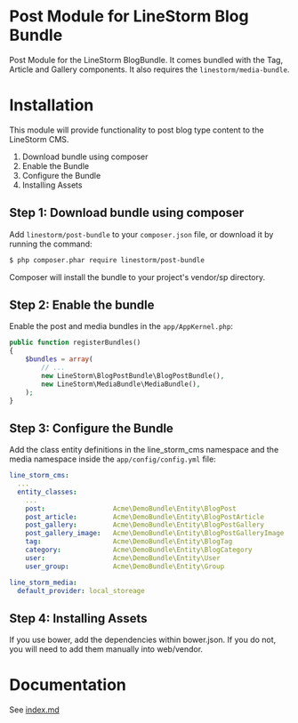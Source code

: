 Post Module for LineStorm Blog Bundle
========================================

Post Module for the LineStorm BlogBundle. It comes bundled with the Tag, Article and Gallery components. It also requires
the `linestorm/media-bundle`.

Installation
============
This module will provide functionality to post blog type content to the LineStorm CMS.

1. Download bundle using composer
2. Enable the Bundle
3. Configure the Bundle
4. Installing Assets

Step 1: Download bundle using composer
--------------------------------------

Add `linestorm/post-bundle` to your `composer.json` file, or download it by running the command:

```bash
$ php composer.phar require linestorm/post-bundle
```

Composer will install the bundle to your project's vendor/sp directory.

Step 2: Enable the bundle
-------------------------

Enable the post and media bundles in the `app/AppKernel.php`:

```php
public function registerBundles()
{
    $bundles = array(
        // ...
        new LineStorm\BlogPostBundle\BlogPostBundle(),
        new LineStorm\MediaBundle\MediaBundle(),
    );
}
```

Step 3: Configure the Bundle
----------------------------

Add the class entity definitions in the line_storm_cms namespace and the media namespace
inside the `app/config/config.yml` file:

```yml
line_storm_cms:
  ...
  entity_classes:
    ...
    post:                 Acme\DemoBundle\Entity\BlogPost
    post_article:         Acme\DemoBundle\Entity\BlogPostArticle
    post_gallery:         Acme\DemoBundle\Entity\BlogPostGallery
    post_gallery_image:   Acme\DemoBundle\Entity\BlogPostGalleryImage
    tag:                  Acme\DemoBundle\Entity\BlogTag
    category:             Acme\DemoBundle\Entity\BlogCategory
    user:                 Acme\DemoBundle\Entity\User
    user_group:           Acme\DemoBundle\Entity\Group

line_storm_media:
  default_provider: local_storeage
```


Step 4: Installing Assets
-------------------------

If you use bower, add the dependencies within bower.json. If you do not, you will need to add them manually into
web/vendor.

Documentation
=============

See [index.md](src/LineStorm/BlogPostBundle/Resources/doc/index.md)
